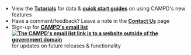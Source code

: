 - View the **[Tutorials](https://campd-stg.app.cloud.gov/help-support/tutorials "Link")** for data & **[quick start guides](https://api.epa.gov/easey/staging/content-mgmt/campd/documents/CustomDataDownload-QuickStartGuide.pdf "Link")** on using CAMPD's new features
- Have a comment/feedback? Leave a note in the **[Contact Us](https://campd-stg.app.cloud.gov/help-support/contact-us "Link")** page
- Sign-up for **[CAMPD's email list ![The CAMPD's email list link is to a website outside of the government domain](https://api.epa.gov/easey/staging/content-mgmt/campd/images/epa-exit.svg "The CAMPD's email list link is to a website outside of the government domain")](https://lp.constantcontactpages.com/su/SmTSbfJ "Link")** for updates on future releases & functionality

